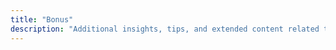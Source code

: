 ```yaml
---
title: "Bonus"
description: "Additional insights, tips, and extended content related to our main blog posts"
---
```

